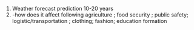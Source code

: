 1. Weather forecast prediction 10-20 years 
2. -how does it affect following 
    agriculture ; food security ; public safety; logistic/transportation ; clothing; fashion; education formation 
